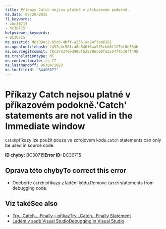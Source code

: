 ```yaml
---
title: Příkazy Catch nejsou platné v příkazovém podokně.
ms.date: 07/20/2015
f1_keywords:
- vbc30715
- bc30715
helpviewer_keywords:
- BC30715
ms.assetid: d0a09ac2-05c0-4bff-a235-ad24f3aa6181
ms.openlocfilehash: f452e4c501c48e840f6aa9f5cbd0f127bf6e504b
ms.sourcegitcommit: f8c270376ed905f6a8896ce0fe25b4f4b38ff498
ms.translationtype: MT
ms.contentlocale: cs-CZ
ms.lasthandoff: 06/04/2020
ms.locfileid: "84406077"
---
```

# <a name="catch-statements-are-not-valid-in-the-immediate-window"></a><span data-ttu-id="7286f-102">Příkazy Catch nejsou platné v příkazovém podokně.</span><span class="sxs-lookup"><span data-stu-id="7286f-102">'Catch' statements are not valid in the Immediate window</span></span>
<span data-ttu-id="7286f-103">`Catch`příkazy lze použít pouze ve zdrojovém kódu.</span><span class="sxs-lookup"><span data-stu-id="7286f-103">`Catch` statements can only be used in source code.</span></span>  
  
 <span data-ttu-id="7286f-104">**ID chyby:** BC30715</span><span class="sxs-lookup"><span data-stu-id="7286f-104">**Error ID:** BC30715</span></span>  
  
## <a name="to-correct-this-error"></a><span data-ttu-id="7286f-105">Oprava této chyby</span><span class="sxs-lookup"><span data-stu-id="7286f-105">To correct this error</span></span>  
  
- <span data-ttu-id="7286f-106">Odeberte `Catch` příkazy z ladění kódu.</span><span class="sxs-lookup"><span data-stu-id="7286f-106">Remove `Catch` statements from debugging code.</span></span>  
  
## <a name="see-also"></a><span data-ttu-id="7286f-107">Viz také</span><span class="sxs-lookup"><span data-stu-id="7286f-107">See also</span></span>

- [<span data-ttu-id="7286f-108">Try...Catch....Finally – příkaz</span><span class="sxs-lookup"><span data-stu-id="7286f-108">Try...Catch...Finally Statement</span></span>](../language-reference/statements/try-catch-finally-statement.md)
- [<span data-ttu-id="7286f-109">Ladění v sadě Visual Studio</span><span class="sxs-lookup"><span data-stu-id="7286f-109">Debugging in Visual Studio</span></span>](/visualstudio/debugger/debugger-feature-tour)
